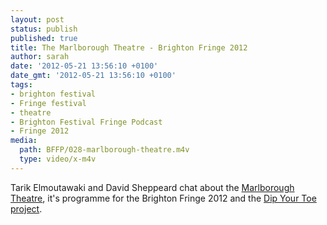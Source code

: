 ```yaml
---
layout: post
status: publish
published: true
title: The Marlborough Theatre - Brighton Fringe 2012
author: sarah
date: '2012-05-21 13:56:10 +0100'
date_gmt: '2012-05-21 13:56:10 +0100'
tags:
- brighton festival
- Fringe festival
- theatre
- Brighton Festival Fringe Podcast
- Fringe 2012
media:
  path: BFFP/028-marlborough-theatre.m4v
  type: video/x-m4v
---
```

Tarik Elmoutawaki and David Sheppeard chat about the 
<a href="http://www.marlboroughtheatre.org.uk" target="_blank">Marlborough Theatre</a>, 
it's programme for the Brighton Fringe 2012 and the 
<a href="http://www.dipyourtoe.co.uk" target="_blank">Dip Your Toe project</a>.
